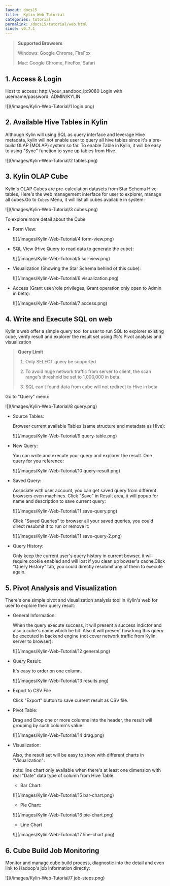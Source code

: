 ```yaml
---
layout: docs15
title:  Kylin Web Tutorial
categories: tutorial
permalink: /docs15/tutorial/web.html
since: v0.7.1
---
```


> **Supported Browsers**
> 
> Windows: Google Chrome, FireFox
> 
> Mac: Google Chrome, FireFox, Safari

## 1. Access & Login
Host to access: http://your_sandbox_ip:9080
Login with username/password: ADMIN/KYLIN

![](/images/Kylin-Web-Tutorial/1 login.png)

## 2. Available Hive Tables in Kylin
Although Kylin will using SQL as query interface and leverage Hive metadata, kylin will not enable user to query all hive tables since it's a pre-build OLAP (MOLAP) system so far. To enable Table in Kylin, it will be easy to using "Sync" function to sync up tables from Hive.

![](/images/Kylin-Web-Tutorial/2 tables.png)

## 3. Kylin OLAP Cube
Kylin's OLAP Cubes are pre-calculation datasets from Star Schema Hive tables, Here's the web management interface for user to explorer, manage all cubes.Go to `Cubes` Menu, it will list all cubes available in system:

![](/images/Kylin-Web-Tutorial/3 cubes.png)

To explore more detail about the Cube

* Form View:

   ![](/images/Kylin-Web-Tutorial/4 form-view.png)

* SQL View (Hive Query to read data to generate the cube):

   ![](/images/Kylin-Web-Tutorial/5 sql-view.png)

* Visualization (Showing the Star Schema behind of this cube):

   ![](/images/Kylin-Web-Tutorial/6 visualization.png)

* Access (Grant user/role privileges, Grant operation only open to Admin in beta):

   ![](/images/Kylin-Web-Tutorial/7 access.png)

## 4. Write and Execute SQL on web
Kylin's web offer a simple query tool for user to run SQL to explorer existing cube, verify result and explorer the result set using #5's Pivot analysis and visualization

> **Query Limit**
> 
> 1. Only SELECT query be supported
> 
> 2. To avoid huge network traffic from server to client, the scan range's threshold be set to 1,000,000 in beta.
> 
> 3. SQL can't found data from cube will not redirect to Hive in beta

Go to "Query" menu:

![](/images/Kylin-Web-Tutorial/8 query.png)

* Source Tables:

   Browser current available Tables (same structure and metadata as Hive):
  
   ![](/images/Kylin-Web-Tutorial/9 query-table.png)

* New Query:

   You can write and execute your query and explorer the result. One query for you reference:

   ![](/images/Kylin-Web-Tutorial/10 query-result.png)

* Saved Query:

   Associate with user account, you can get saved query from different browsers even machines.
   Click "Save" in Result area, it will popup for name and description to save current query:

   ![](/images/Kylin-Web-Tutorial/11 save-query.png)

   Click "Saved Queries" to browser all your saved queries, you could direct resubmit it to run or remove it:

   ![](/images/Kylin-Web-Tutorial/11 save-query-2.png)

* Query History:

   Only keep the current user's query history in current bowser, it will require cookie enabled and will lost if you clean up bowser's cache.Click "Query History" tab, you could directly resubmit any of them to execute again.

## 5. Pivot Analysis and Visualization
There's one simple pivot and visualization analysis tool in Kylin's web for user to explore their query result:

* General Information:

   When the query execute success, it will present a success indictor and also a cube's name which be hit. 
   Also it will present how long this query be executed in backend engine (not cover network traffic from Kylin server to browser):

   ![](/images/Kylin-Web-Tutorial/12 general.png)

* Query Result:

   It's easy to order on one column.

   ![](/images/Kylin-Web-Tutorial/13 results.png)

* Export to CSV File

   Click "Export" button to save current result as CSV file.

* Pivot Table:

   Drag and Drop one or more columns into the header, the result will grouping by such column's value:

   ![](/images/Kylin-Web-Tutorial/14 drag.png)

* Visualization:

   Also, the result set will be easy to show with different charts in "Visualization":

   note: line chart only available when there's at least one dimension with real "Date" data type of column from Hive Table.

   * Bar Chart:

   ![](/images/Kylin-Web-Tutorial/15 bar-chart.png)
   
   * Pie Chart:

   ![](/images/Kylin-Web-Tutorial/16 pie-chart.png)

   * Line Chart

   ![](/images/Kylin-Web-Tutorial/17 line-chart.png)

## 6. Cube Build Job Monitoring
Monitor and manage cube build process, diagnostic into the detail and even link to Hadoop's job information directly:

![](/images/Kylin-Web-Tutorial/7 job-steps.png)
